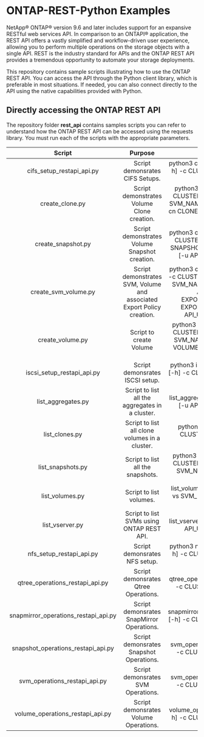 # ONTAP-REST-Python Examples

NetApp® ONTAP® version 9.6 and later includes support for an expansive RESTful web services API. In comparison to an ONTAPI® application, the REST API offers a vastly simplified and workflow-driven user experience, allowing you to perform multiple operations on the storage objects with a single API. REST is the industry standard for APIs and the ONTAP REST API provides a tremendous opportunity to automate your storage deployments.

This repository contains sample scripts illustrating how to use the ONTAP REST API. You can access the API through the Python client library, which is preferable in most situations. If needed, you can also connect directly to the API using the native capabilities provided with Python.

## Directly accessing the ONTAP REST API

The repository folder **rest_api** contains samples scripts you can refer to understand how the ONTAP REST API can be accessed using the requests library. You must run each of the scripts with the appropriate parameters.

| Script                               | Purpose       | Syntax  |
|:------------------------------------:|:-------------:|:-----:|
| cifs_setup_restapi_api.py            | Script demonsrates CIFS Setups. | python3 cifs_setup_restapi_api.py [-h] -c CLUSTER [-u API_USER]  [-p API_PASS] |
| create_clone.py                      | Script demonstrates Volume Clone creation.      |  python3 create_clone.py [-h] -c CLUSTER -v VOLUME_NAME -vs SVM_NAME -s SNAPSHOT_NAME -cn CLONE_NAME  [-u API_USER]  [-p API_PASS] |
| create_snapshot.py                   | Script demonstrates Volume Snapshot creation.      |    python3 create_snapshot.py [-h] -c CLUSTER -v VOLUME_NAME -s SNAPSHOT_NAME -vs SVM_NAME [-u API_USER] [-p API_PASS] |
| create_svm_volume.py      |  Script demonstrates SVM, Volume and associated Export Policy creation.      |  python3   create_svm_volume.py [-h] -c CLUSTER -v VOLUME_NAME -vs SVM_NAME -sz VOLUME_SIZE -a AGGR_NAME -er EXPORT_POLICY_RULE -en EXPORT_POLICY_NAME [-u API_USER] [-p API_PASS] |
| create_volume.py                     | Script to create Volume     |   python3 create_volume.py [-h] -c CLUSTER -v VOLUME_NAME -vs SVM_NAME -a AGGR_NAME -sz VOLUME_SIZE [-u API_USER] [-p API_PASS] |
| iscsi_setup_restapi_api.py           | Script demonsrates ISCSI setup.      |    python3 iscsi_setup__restapi_api.py [-h] -c CLUSTER [-u API_USER] [-p API_PASS] |
| list_aggregates.py                   | Script to list all the aggregates in a cluster.      |   list_aggregates.py [-h] -c CLUSTER [-u API_USER] [-p API_PASS] |
| list_clones.py                       | Script to list all clone volumes in a cluster.       |     python3 list_clones.py [-h] -c CLUSTER [-u API_USER] [-p API_PASS] |
| list_snapshots.py                    | Script to list all the snapshots.      |     python3 list_snapshots.py [-h] -c CLUSTER -v VOLUME_NAME -vs SVM_NAME [-u API_USER] [-p API_PASS] |
| list_volumes.py                      | Script to list volumes.     |   list_volumes.py [-h] -c CLUSTER -vs SVM_NAME [-u API_USER] [-p API_PASS] |
| list_vserver.py                      | Script to list SVMs using ONTAP REST API.      |    list_vserver.py [-h] -c CLUSTER [-u API_USER] [-p API_PASS] |
| nfs_setup_restapi_api.py             | Script demonsrates NFS setup.      |     python3 nfs_setup_restapi_api.py [-h] -c CLUSTER [-u API_USER][-p API_PASS] |
| qtree_operations_restapi_api.py      | Script demonsrates Qtree Operations.      |    python3 qtree_operations_restapi_api.py [-h] -c CLUSTER [-u API_USER] [-p API_PASS] |
| snapmirror_operations_restapi_api.py | Script demonsrates SnapMirror Operations.       |     python3 snapmirror_operations_restapi_api.py [-h] -c CLUSTER [-u API_USER] [-p API_PASS] |
| snapshot_operations_restapi_api.py   | Script demonsrates Snapshot Operations.     | python3 svm_operations_restapi_pcl.py [-h] -c CLUSTER [-u API_USER][-p API_PASS]    |
| svm_operations_restapi_api.py        | Script demonsrates SVM Operations.      |   python3 svm_operations_restapi_api.py [-h] -c CLUSTER [-u API_USER][-p API_PASS] |
| volume_operations_restapi_api.py     | Script demonsrates Volume Operations.      |    python3 volume_operations_restapi_api.py [-h] -c CLUSTER [-u API_USER] [-p API_PASS] |
